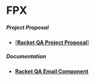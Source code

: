# FPX

##### Project Proposal
* <a href="https://github.com/Dossar/FP4-proposal" target="_blank">[**Racket QA Project Proposal**]</a>

##### Documentation
* [**Racket QA Email Component**][QA-Email Documentation]



<!-- Links -->
[QA-Email Documentation]: https://github.com/YongCho/FPX/blob/master/QA-Email/Documentation/Racket%20QA%20Email%20Functionality.md
[Project Proposal]: https://github.com/Dossar/FP4-proposal